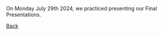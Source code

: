 On Monday July 29th 2024, we practiced presenting our Final Presentations. 


















[Back](./)

